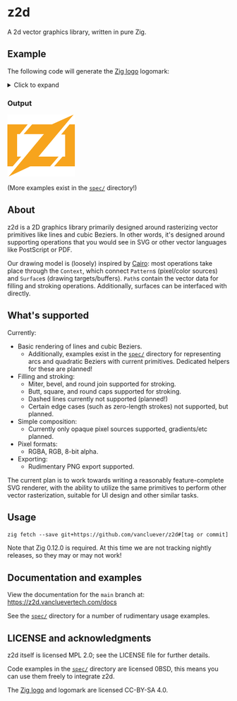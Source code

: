 # z2d

A 2d vector graphics library, written in pure Zig.

## Example

The following code will generate the [Zig
logo](https://github.com/ziglang/logo) logomark:

<details>
<summary>Click to expand</summary>

```zig
const heap = @import("std").heap;
const mem = @import("std").mem;
const z2d = @import("z2d");

pub fn main() !void {
    var gpa = heap.GeneralPurposeAllocator(.{}){};
    const alloc = gpa.allocator();

    const width = 153;
    const height = 140;
    const surface = try z2d.Surface.init(.image_surface_rgba, alloc, width, height);
    defer surface.deinit();

    var context: z2d.Context = .{
        .surface = surface,
        .pattern = .{
            .opaque_pattern = .{
                .pixel = .{ .rgb = .{ .r = 0xF7, .g = 0xA4, .b = 0x1D } },
            },
        },
    };

    try fillMark(alloc, &context);
    try z2d.png_exporter.writeToPNGFile(surface, "zig-mark.png");
}

/// Generates and fills the path for the Zig mark.
fn fillMark(alloc: mem.Allocator, context: *z2d.Context) !void {
    var path = z2d.Path.init(alloc);
    defer path.deinit();

    try path.moveTo(46, 22);
    try path.lineTo(28, 44);
    try path.lineTo(19, 30);
    try path.close();
    try path.moveTo(46, 22);
    try path.lineTo(33, 33);
    try path.lineTo(28, 44);
    try path.lineTo(22, 44);
    try path.lineTo(22, 95);
    try path.lineTo(31, 95);
    try path.lineTo(20, 100);
    try path.lineTo(12, 117);
    try path.lineTo(0, 117);
    try path.lineTo(0, 22);
    try path.close();
    try path.moveTo(31, 95);
    try path.lineTo(12, 117);
    try path.lineTo(4, 106);
    try path.close();

    try path.moveTo(56, 22);
    try path.lineTo(62, 36);
    try path.lineTo(37, 44);
    try path.close();
    try path.moveTo(56, 22);
    try path.lineTo(111, 22);
    try path.lineTo(111, 44);
    try path.lineTo(37, 44);
    try path.lineTo(56, 32);
    try path.close();
    try path.moveTo(116, 95);
    try path.lineTo(97, 117);
    try path.lineTo(90, 104);
    try path.close();
    try path.moveTo(116, 95);
    try path.lineTo(100, 104);
    try path.lineTo(97, 117);
    try path.lineTo(42, 117);
    try path.lineTo(42, 95);
    try path.close();
    try path.moveTo(150, 0);
    try path.lineTo(52, 117);
    try path.lineTo(3, 140);
    try path.lineTo(101, 22);
    try path.close();

    try path.moveTo(141, 22);
    try path.lineTo(140, 40);
    try path.lineTo(122, 45);
    try path.close();
    try path.moveTo(153, 22);
    try path.lineTo(153, 117);
    try path.lineTo(106, 117);
    try path.lineTo(120, 105);
    try path.lineTo(125, 95);
    try path.lineTo(131, 95);
    try path.lineTo(131, 45);
    try path.lineTo(122, 45);
    try path.lineTo(132, 36);
    try path.lineTo(141, 22);
    try path.close();
    try path.moveTo(125, 95);
    try path.lineTo(130, 110);
    try path.lineTo(106, 117);
    try path.close();

    try context.fill(alloc, path);
}
```

</details>

### Output

![Example output - Zig logo mark](docs/assets/zig-mark.png)

(More examples exist in the [`spec/`](spec/) directory!)

## About

z2d is a 2D graphics library primarily designed around rasterizing vector
primitives like lines and cubic Beziers. In other words, it's designed around
supporting operations that you would see in SVG or other vector languages like
PostScript or PDF.

Our drawing model is (loosely) inspired by
[Cairo](https://www.cairographics.org): most operations take place through the
`Context`, which connect `Pattern`s (pixel/color sources) and `Surface`s
(drawing targets/buffers). `Path`s contain the vector data for filling and
stroking operations. Additionally, surfaces can be interfaced with directly.

## What's supported

Currently:

 * Basic rendering of lines and cubic Beziers.
   - Additionally, examples exist in the [`spec/`](spec/) directory for
     representing arcs and quadratic Beziers with current primitives. Dedicated
     helpers for these are planned!
 * Filling and stroking:
   - Miter, bevel, and round join supported for stroking.
   - Butt, square, and round caps supported for stroking.
   - Dashed lines currently not supported (planned!)
   - Certain edge cases (such as zero-length strokes) not supported, but
     planned.
 * Simple composition:
   - Currently only opaque pixel sources supported, gradients/etc planned.
 * Pixel formats:
   - RGBA, RGB, 8-bit alpha.
 * Exporting:
   - Rudimentary PNG export supported.

The current plan is to work towards writing a reasonably feature-complete SVG
renderer, with the ability to utilize the same primitives to perform other
vector rasterization, suitable for UI design and other similar tasks.

## Usage

`zig fetch --save git+https://github.com/vancluever/z2d#[tag or commit]`

Note that Zig 0.12.0 is required. At this time we are not tracking nightly
releases, so they may or may not work!

## Documentation and examples

View the documentation for the `main` branch at: https://z2d.vancluevertech.com/docs

See the [`spec/`](spec/) directory for a number of rudimentary usage examples.

## LICENSE and acknowledgments 

z2d itself is licensed MPL 2.0; see the LICENSE file for further details.

Code examples in the [`spec/`](spec/) directory are licensed 0BSD, this means
you can use them freely to integrate z2d.

The [Zig logo](https://github.com/ziglang/logo) and logomark are licensed
CC-BY-SA 4.0.
